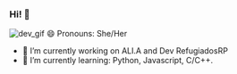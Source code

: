 ### Hi! 👋
![dev_gif](https://64.media.tumblr.com/50d875694ccb38c1ff313578a8d10745/9828679239a04ba9-c4/s540x810/0be5313a45f3c96eaf73aaf2d28b733a0ec92a95.gifv)
😄 Pronouns: She/Her
- 🔭 I’m currently working on ALI.A and Dev RefugiadosRP
- 🌱 I’m currently learning: Python, Javascript, C/C++.

<!--
**LenaMatoi/LenaMatoi** is a ✨ _special_ ✨ repository because its `README.md` (this file) appears on your GitHub profile.

Here are some ideas to get you started:
- 🤔 I’m looking for help with ...
- 💬 Ask me about ...
- 📫 How to reach me: ...
- ⚡ Fun fact: ...
-->
